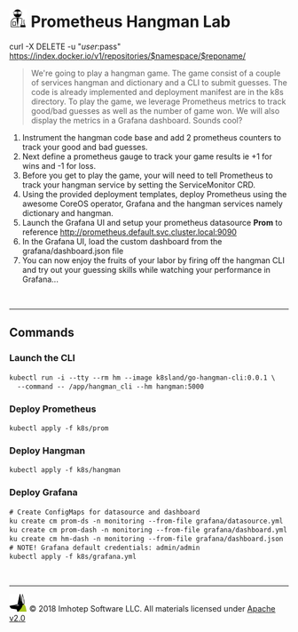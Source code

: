 # <img src="../assets/lab.png" width="32" height="auto"/> Prometheus Hangman Lab

curl -X DELETE -u "$user:$pass" https://index.docker.io/v1/repositories/$namespace/$reponame/


> We're going to play a hangman game. The game consist of a couple of
> services hangman and dictionary and a CLI to submit guesses. The code
> is already implemented and deployment manifest are in the k8s directory.
> To play the game, we leverage Prometheus metrics to track good/bad guesses
> as well as the number of game won. We will also display the metrics in a Grafana
> dashboard. Sounds cool?

1. Instrument the hangman code base and add 2 prometheus counters to track your
   good and bad guesses.
1. Next define a prometheus gauge to track your game results ie +1 for wins and -1
   for loss.
1. Before you get to play the game, your will need to tell Prometheus to
   track your hangman service by setting the ServiceMonitor CRD.
2. Using the provided deployment templates, deploy Prometheus using the awesome
   CoreOS operator, Grafana and the hangman services namely dictionary and hangman.
1. Launch the Grafana UI and setup your prometheus datasource **Prom** to reference
   http://prometheus.default.svc.cluster.local:9090
2. In the Grafana UI, load the custom dashboard from the grafana/dashboard.json file
3. You can now enjoy the fruits of your labor by firing off the hangman CLI and
   try out your guessing skills while watching your performance in Grafana...

<br/>

---
## Commands

### Launch the CLI

```shell
kubectl run -i --tty --rm hm --image k8sland/go-hangman-cli:0.0.1 \
  --command -- /app/hangman_cli --hm hangman:5000
```

### Deploy Prometheus

```shell
kubectl apply -f k8s/prom
```

### Deploy Hangman

```shell
kubectl apply -f k8s/hangman
```

### Deploy Grafana

```shell
# Create ConfigMaps for datasource and dashboard
ku create cm prom-ds -n monitoring --from-file grafana/datasource.yml
ku create cm prom-dash -n monitoring --from-file grafana/dashboard.yml
ku create cm hm-dash -n monitoring --from-file grafana/dashboard.json
# NOTE! Grafana default credentials: admin/admin
kubectl apply -f k8s/grafana.yml
```


<br/>

---
<img src="../assets/imhotep_logo.png" width="32" height="auto"/> © 2018 Imhotep Software LLC.
All materials licensed under [Apache v2.0](http://www.apache.org/licenses/LICENSE-2.0)